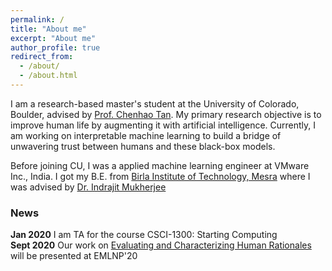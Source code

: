 ```yaml
---
permalink: /
title: "About me"
excerpt: "About me"
author_profile: true
redirect_from: 
  - /about/
  - /about.html
---
```


I am a research-based master's student at the University of Colorado, Boulder, advised by [Prof. Chenhao Tan](https://chenhaot.com/). My primary research objective is to improve human life by augmenting it with artificial intelligence. Currently, I am working on interpretable machine learning to build a bridge of unwavering trust between humans and these black-box models.

Before joining CU, I was a applied machine learning engineer at VMware Inc., India. I got my B.E. from [Birla Institute of Technology, Mesra](https://bitmesra.ac.in/Show_Department_Section?cid=1&deptid=70) where I was advised by [Dr. Indrajit Mukherjee](https://www.bitmesra.ac.in/Display_My_Profile_00983KKj893L?id=m2tn%252fvol1B85vDfjN2ESQL2jSj69d5FPvMAluo16oh8%253d)


### News

**Jan 2020** I am TA for the course CSCI-1300: Starting Computing  
**Sept 2020** Our work on [Evaluating and Characterizing Human Rationales](https://arxiv.org/abs/2010.04736) will be presented at EMLNP'20